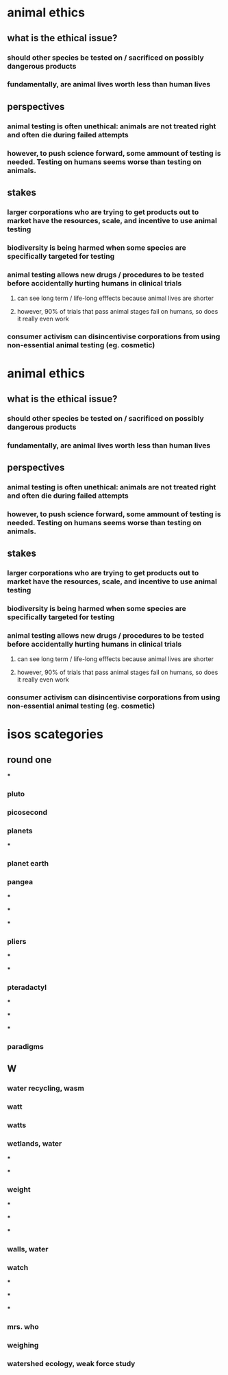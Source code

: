 # animal ethics

## what is the ethical issue?

### should other species be tested on / sacrificed on possibly dangerous products

### fundamentally, are animal lives worth less than human lives

## perspectives

### animal testing is often unethical: animals are not treated right and often die during failed attempts

### however, to push science forward, some ammount of testing is needed. Testing on humans seems worse than testing on animals.

## stakes

### larger corporations who are trying to get products out to market have the resources, scale, and incentive to use animal testing

### biodiversity is being harmed when some species are specifically targeted for testing

### animal testing allows new drugs / procedures to be tested before accidentally hurting humans in clinical trials

1.  can see long term / life-long efffects because animal lives are
    shorter

2.  however, 90% of trials that pass animal stages fail on humans, so
    does it really even work

### consumer activism can disincentivise corporations from using non-essential animal testing (eg. cosmetic)

# animal ethics

## what is the ethical issue?

### should other species be tested on / sacrificed on possibly dangerous products

### fundamentally, are animal lives worth less than human lives

## perspectives

### animal testing is often unethical: animals are not treated right and often die during failed attempts

### however, to push science forward, some ammount of testing is needed. Testing on humans seems worse than testing on animals.

## stakes

### larger corporations who are trying to get products out to market have the resources, scale, and incentive to use animal testing

### biodiversity is being harmed when some species are specifically targeted for testing

### animal testing allows new drugs / procedures to be tested before accidentally hurting humans in clinical trials

1.  can see long term / life-long efffects because animal lives are
    shorter

2.  however, 90% of trials that pass animal stages fail on humans, so
    does it really even work

### consumer activism can disincentivise corporations from using non-essential animal testing (eg. cosmetic)

# isos scategories

## round one

**\***

### pluto

### picosecond

### planets

**\***

### planet earth

### pangea

**\***

**\***

**\***

### pliers

**\***

**\***

### pteradactyl

**\***

**\***

**\***

### paradigms

## W

### water recycling, wasm

### watt

### watts

### wetlands, water

**\***

**\***

### weight

**\***

**\***

**\***

### walls, water

### watch

**\***

**\***

**\***

### mrs. who

### weighing

### watershed ecology, weak force study

